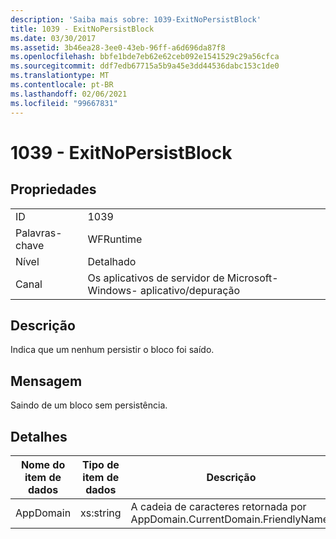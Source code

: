 ```yaml
---
description: 'Saiba mais sobre: 1039-ExitNoPersistBlock'
title: 1039 - ExitNoPersistBlock
ms.date: 03/30/2017
ms.assetid: 3b46ea28-3ee0-43eb-96ff-a6d696da87f8
ms.openlocfilehash: bbfe1bde7eb62e62ceb092e1541529c29a56cfca
ms.sourcegitcommit: ddf7edb67715a5b9a45e3dd44536dabc153c1de0
ms.translationtype: MT
ms.contentlocale: pt-BR
ms.lasthandoff: 02/06/2021
ms.locfileid: "99667831"
---
```

# <a name="1039---exitnopersistblock"></a>1039 - ExitNoPersistBlock

## <a name="properties"></a>Propriedades  
  
|||  
|-|-|  
|ID|1039|  
|Palavras-chave|WFRuntime|  
|Nível|Detalhado|  
|Canal|Os aplicativos de servidor de Microsoft-Windows- aplicativo/depuração|  
  
## <a name="description"></a>Descrição  

 Indica que um nenhum persistir o bloco foi saído.  
  
## <a name="message"></a>Mensagem  

 Saindo de um bloco sem persistência.  
  
## <a name="details"></a>Detalhes  
  
|Nome do item de dados|Tipo de item de dados|Descrição|  
|--------------------|--------------------|-----------------|  
|AppDomain|xs:string|A cadeia de caracteres retornada por AppDomain.CurrentDomain.FriendlyName.|
